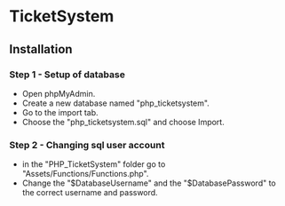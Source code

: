 # TicketSystem

## Installation
### Step 1 - Setup of database
- Open phpMyAdmin.
- Create a new database named "php_ticketsystem".
- Go to the import tab.
- Choose the "php_ticketsystem.sql" and choose Import.
### Step 2 - Changing sql user account
- in the "PHP_TicketSystem" folder go to "Assets/Functions/Functions.php".
- Change the "$DatabaseUsername" and the "$DatabasePassword" to the correct username and password.